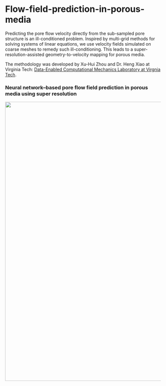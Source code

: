# Flow-field-prediction-in-porous-media
Predicting the pore flow velocity directly from the sub-sampled pore structure is an ill-conditioned problem. Inspired by multi-grid methods for solving systems of linear equations, we use velocity fields simulated on coarse meshes to remedy such ill-conditioning. This leads to a super-resolution-assisted geometry-to-velocity mapping for porous media.

The methodology was developed by Xu-Hui Zhou and Dr. Heng Xiao at Virginia Tech: [Data-Enabled Computational Mechanics Laboratory at Virgnia Tech](https://www.aoe.vt.edu/people/faculty/xiaoheng/personal-page.html).

### Neural network–based pore flow field prediction in porous media using super resolution
<div align=center><img width="900" src="https://github.com/xuhuizhou-vt/Flow-field-prediction-in-porous-media/blob/main/porous-media-nn-final.png"/></div>
